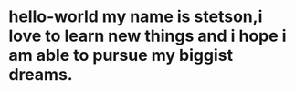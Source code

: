 # hello-world my name is stetson,i love to learn new things and i hope i am able to pursue my biggist dreams.
